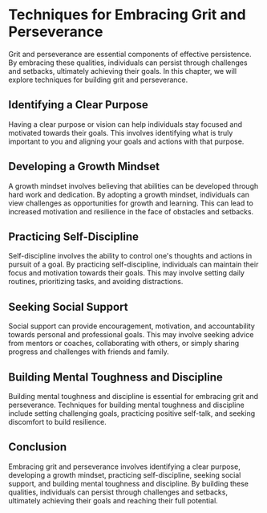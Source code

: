 Techniques for Embracing Grit and Perseverance
==========================================================================================

Grit and perseverance are essential components of effective persistence. By embracing these qualities, individuals can persist through challenges and setbacks, ultimately achieving their goals. In this chapter, we will explore techniques for building grit and perseverance.

Identifying a Clear Purpose
---------------------------

Having a clear purpose or vision can help individuals stay focused and motivated towards their goals. This involves identifying what is truly important to you and aligning your goals and actions with that purpose.

Developing a Growth Mindset
---------------------------

A growth mindset involves believing that abilities can be developed through hard work and dedication. By adopting a growth mindset, individuals can view challenges as opportunities for growth and learning. This can lead to increased motivation and resilience in the face of obstacles and setbacks.

Practicing Self-Discipline
--------------------------

Self-discipline involves the ability to control one's thoughts and actions in pursuit of a goal. By practicing self-discipline, individuals can maintain their focus and motivation towards their goals. This may involve setting daily routines, prioritizing tasks, and avoiding distractions.

Seeking Social Support
----------------------

Social support can provide encouragement, motivation, and accountability towards personal and professional goals. This may involve seeking advice from mentors or coaches, collaborating with others, or simply sharing progress and challenges with friends and family.

Building Mental Toughness and Discipline
----------------------------------------

Building mental toughness and discipline is essential for embracing grit and perseverance. Techniques for building mental toughness and discipline include setting challenging goals, practicing positive self-talk, and seeking discomfort to build resilience.

Conclusion
----------

Embracing grit and perseverance involves identifying a clear purpose, developing a growth mindset, practicing self-discipline, seeking social support, and building mental toughness and discipline. By building these qualities, individuals can persist through challenges and setbacks, ultimately achieving their goals and reaching their full potential.
